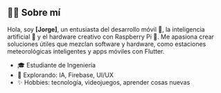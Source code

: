 ## 👨‍💻 Sobre mí

Hola, soy **[Jorge]**, un entusiasta del desarrollo móvil 📱, la inteligencia artificial 🤖 y el hardware creativo con Raspberry Pi 🍓. Me apasiona crear soluciones útiles que mezclan software y hardware, como estaciones meteorológicas inteligentes y apps móviles con Flutter.

- 🎓 Estudiante de Ingeniería
- 🧠 Explorando: IA, Firebase, UI/UX
- ✨ Hobbies: tecnología, videojuegos, aprender cosas nuevas

